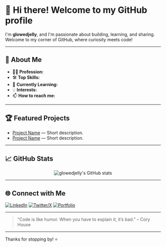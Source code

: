 # 👋 Hi there! Welcome to my GitHub profile

I'm **glowedjelly**, and I'm passionate about building, learning, and sharing.  
Welcome to my corner of GitHub, where curiosity meets code!

---

## 🚀 About Me

- 🧑‍💻 **Profession:**  
- 🛠️ **Top Skills:**  
- 🌱 **Currently Learning:**  
- 💡 **Interests:**  
- 📫 **How to reach me:**  

---

## 🏆 Featured Projects

<!-- Showcase some of your best projects here! -->
- [Project Name](#) — Short description.
- [Project Name](#) — Short description.

---

## 📈 GitHub Stats

<p align="center">
  <img src="https://github-readme-stats.vercel.app/api?username=glowedjelly&show_icons=true&theme=github_dark" alt="glowedjelly's GitHub stats" />
</p>

---

## 🌐 Connect with Me

[![LinkedIn](https://img.shields.io/badge/LinkedIn-blue?style=flat&logo=linkedin)](#)
[![Twitter/X](https://img.shields.io/badge/Twitter-1DA1F2?style=flat&logo=twitter&logoColor=white)](#)
[![Portfolio](https://img.shields.io/badge/Portfolio-222222?style=flat&logo=githubpages&logoColor=white)](#)

---

> “Code is like humor. When you have to explain it, it’s bad.” – Cory House

---

Thanks for stopping by! ⭐️
